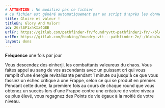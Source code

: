 ```yaml
---
# ATTENTION : Ne modifiez pas ce fichier
# Ce fichier est généré automatiquement par un script d'après les données du module Foundry VTT officiel et de sa traduction
title: Gloire et valeur !
titleEn: Glory And Valor!
id: 2GrlSP1xhKIz4G8B
urlFr: https://gitlab.com/pathfinder-fr/foundryvtt-pathfinder2-fr/-/blob/master/data/feats/2GrlSP1xhKIz4G8B.htm
urlEn: https://gitlab.com/hooking/foundry-vtt---pathfinder-2e/-/blob/master/packs/data/feats.db/glory-and-valor.json
layout: dons
---
```

**Fréquence** une fois par jour

Vous descendez des einherji, les combattants valeureux du chaos. Vous faites appel au sang de vos ascendants avec un puissant cri qui vous remplit d'une énergie revitalisante pendant 1 minute ou jusqu'à ce que vous fassiez un échec critique à une Frappe, selon ce qui se produit en premier. Pendant cette durée, la première fois au cours de chaque round que vous obtenez un succès lors d'une Frappe contre une créature de votre niveau ou plus élevé, vous regagnez des Points de vie égaux à la moitié de votre niveau.
